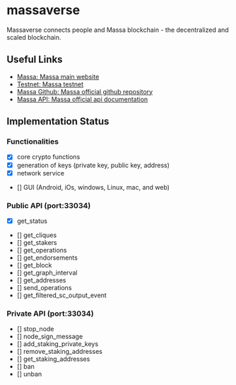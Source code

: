 # massaverse

Massaverse connects people and Massa blockchain - the decentralized
and scaled blockchain.

## Useful Links

- [Massa: Massa main website](https://massa.net)
- [Testnet: Massa testnet](https://test.massa.net)
- [Massa Github: Massa official github repository](https://github.com/massalabs)
- [Massa API: Massa official api documentation](https://github.com/massalabs/massa/wiki/api)

## Implementation Status
### Functionalities
- [x] core crypto functions
- [x] generation of keys (private key, public key, address)
- [x] network service
- [] GUI (Android, iOs, windows, Linux, mac, and web)
### Public API (port:33034)
- [x] get_status
- [] get_cliques
- [] get_stakers
- [] get_operations
- [] get_endorsements
- [] get_block
- [] get_graph_interval
- [] get_addresses
- [] send_operations
- [] get_filtered_sc_output_event
### Private API (port:33034)
- [] stop_node
- [] node_sign_message
- [] add_staking_private_keys
- [] remove_staking_addresses
- [] get_staking_addresses
- [] ban
- [] unban